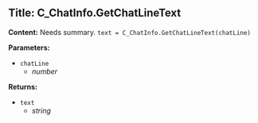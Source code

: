 ## Title: C_ChatInfo.GetChatLineText

**Content:**
Needs summary.
`text = C_ChatInfo.GetChatLineText(chatLine)`

**Parameters:**
- `chatLine`
  - *number*

**Returns:**
- `text`
  - *string*